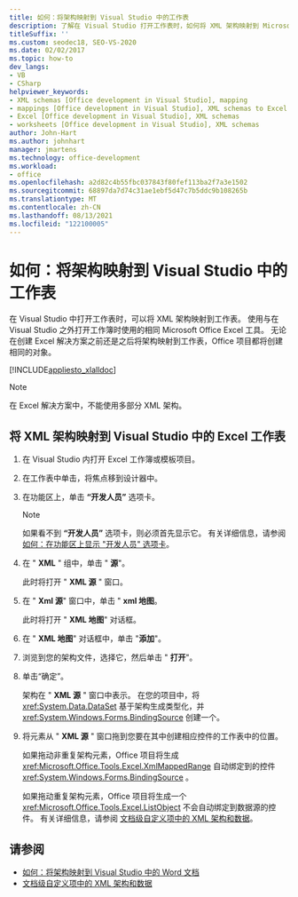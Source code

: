 ```yaml
---
title: 如何：将架构映射到 Visual Studio 中的工作表
description: 了解在 Visual Studio 打开工作表时，如何将 XML 架构映射到 Microsoft Office Excel 工作表。
titleSuffix: ''
ms.custom: seodec18, SEO-VS-2020
ms.date: 02/02/2017
ms.topic: how-to
dev_langs:
- VB
- CSharp
helpviewer_keywords:
- XML schemas [Office development in Visual Studio], mapping
- mappings [Office development in Visual Studio], XML schemas to Excel worksheets
- Excel [Office development in Visual Studio], XML schemas
- worksheets [Office development in Visual Studio], XML schemas
author: John-Hart
ms.author: johnhart
manager: jmartens
ms.technology: office-development
ms.workload:
- office
ms.openlocfilehash: a2d82c4b55fbc037843f80fef113ba2f7a3e1502
ms.sourcegitcommit: 68897da7d74c31ae1ebf5d47c7b5ddc9b108265b
ms.translationtype: MT
ms.contentlocale: zh-CN
ms.lasthandoff: 08/13/2021
ms.locfileid: "122100005"
---
```

# <a name="how-to-map-schemas-to-worksheets-inside-visual-studio"></a>如何：将架构映射到 Visual Studio 中的工作表
  在 Visual Studio 中打开工作表时，可以将 XML 架构映射到工作表。 使用与在 Visual Studio 之外打开工作簿时使用的相同 Microsoft Office Excel 工具。 无论在创建 Excel 解决方案之前还是之后将架构映射到工作表，Office 项目都将创建相同的对象。

 [!INCLUDE[appliesto_xlalldoc](../vsto/includes/appliesto-xlalldoc-md.md)]

> [!NOTE]
> 在 Excel 解决方案中，不能使用多部分 XML 架构。

## <a name="to-map-an-xml-schema-to-an-excel-worksheet-in-visual-studio"></a>将 XML 架构映射到 Visual Studio 中的 Excel 工作表

1. 在 Visual Studio 内打开 Excel 工作簿或模板项目。

2. 在工作表中单击，将焦点移到设计器中。

3. 在功能区上，单击 **“开发人员”** 选项卡。

    > [!NOTE]
    > 如果看不到 **“开发人员”** 选项卡，则必须首先显示它。 有关详细信息，请参阅 [如何：在功能区上显示 "开发人员" 选项卡](../vsto/how-to-show-the-developer-tab-on-the-ribbon.md)。

4. 在 " **XML** " 组中，单击 " **源**"。

     此时将打开 " **XML 源** " 窗口。

5. 在 " **Xml 源**" 窗口中，单击 " **xml 地图**。

     此时将打开 " **XML 地图**" 对话框。

6. 在 " **XML 地图**" 对话框中，单击 "**添加**"。

7. 浏览到您的架构文件，选择它，然后单击 " **打开**"。

8. 单击“确定”。

     架构在 " **XML 源** " 窗口中表示。 在您的项目中，将 <xref:System.Data.DataSet> 基于架构生成类型化，并 <xref:System.Windows.Forms.BindingSource> 创建一个。

9. 将元素从 " **XML 源** " 窗口拖到您要在其中创建相应控件的工作表中的位置。

     如果拖动非重复架构元素，Office 项目将生成 <xref:Microsoft.Office.Tools.Excel.XmlMappedRange> 自动绑定到的控件 <xref:System.Windows.Forms.BindingSource> 。

     如果拖动重复架构元素，Office 项目将生成一个 <xref:Microsoft.Office.Tools.Excel.ListObject> 不会自动绑定到数据源的控件。 有关详细信息，请参阅 [文档级自定义项中的 XML 架构和数据](../vsto/xml-schemas-and-data-in-document-level-customizations.md)。

## <a name="see-also"></a>请参阅
- [如何：将架构映射到 Visual Studio 中的 Word 文档](../vsto/how-to-map-schemas-to-word-documents-inside-visual-studio.md)
- [文档级自定义项中的 XML 架构和数据](../vsto/xml-schemas-and-data-in-document-level-customizations.md)
